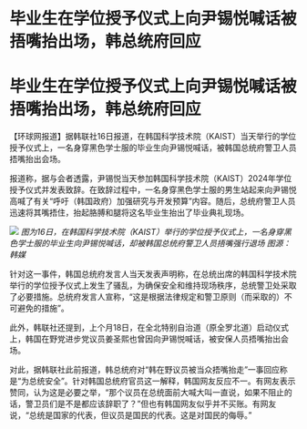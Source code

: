 # 毕业生在学位授予仪式上向尹锡悦喊话被捂嘴抬出场，韩总统府回应

# 毕业生在学位授予仪式上向尹锡悦喊话被捂嘴抬出场，韩总统府回应

【环球网报道】据韩联社16日报道，在韩国科学技术院（KAIST）当天举行的学位授予仪式上，一名身穿黑色学士服的毕业生向尹锡悦喊话，被韩国总统府警卫人员捂嘴抬出会场。

报道称，据与会者透露，尹锡悦当天参加韩国科学技术院（KAIST）2024年学位授予仪式并发表致辞。在致辞过程中，一名身穿黑色学士服的男生站起来向尹锡悦高喊了有关“呼吁（韩国政府）加强研究与开发预算”内容。随后，总统府警卫人员迅速将其嘴捂住，抬起胳膊和腿将这名毕业生抬出了毕业典礼现场。

![](https://inews.gtimg.com/om_bt/OUHNE7kjbhD-8L-TcGD_4Jod1s8S90zxuDapuGj1yBiyUAA/1000)
_图为16日，在韩国科学技术院（KAIST）举行的学位授予仪式上，一名身穿黑色学士服的毕业生向尹锡悦喊话，却被韩国总统府警卫人员捂嘴强行退场 图源：韩媒_

针对这一事件，韩国总统府发言人当天发表声明称，在总统出席的韩国科学技术院举行的学位授予仪式上发生了骚乱，为确保安全和维持现场秩序，总统警卫处采取了必要措施。总统府发言人宣称，“这是根据法律规定和警卫原则（而采取的）不可避免的措施”。

此外，韩联社还提到，上个月18日，在全北特别自治道（原全罗北道）启动仪式上，韩国在野党进步党议员姜圣熙也曾因向尹锡悦喊话，被安保人员捂嘴抬出会场。

对此，据韩联社此前报道，韩总统府对“韩在野议员被当众捂嘴抬走”一事回应称是“为总统安全”。针对韩国总统府官员这一解释，韩国网友反应不一。有网友表示赞同，认为这是必要之举，“那个议员在总统面前大喊大叫一直说，如果不阻止的话，警卫员们是不是都应该辞职了？”但也有韩国网友似乎并不买账。有网友说，“总统是国家的代表，但议员是国民的代表。这是对国民的侮辱。”

